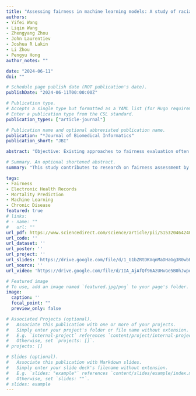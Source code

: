 ```yaml
---
title: "Assessing fairness in machine learning models: A study of racial bias using matched counterparts in mortality prediction for patients with chronic diseases"
authors:
- Yifei Wang
- Liqin Wang
- Zhengyang Zhou
- John Laurentiev
- Joshua R Lakin
- Li Zhou
- Pengyu Hong
author_notes: ""

date: "2024-06-11"
doi: ""

# Schedule page publish date (NOT publication's date).
publishDate: "2024-06-11T00:00:00Z"

# Publication type.
# Accepts a single type but formatted as a YAML list (for Hugo requirements).
# Enter a publication type from the CSL standard.
publication_types: ["article-journal"]

# Publication name and optional abbreviated publication name.
publication: "*Journal of Biomedical Informatics"
publication_short: "JBI"

abstract: "Objective: Existing approaches to fairness evaluation often overlook systematic differences in the social determinants of health, like demographics and socioeconomics, among comparison groups, potentially leading to inaccurate or even contradictory conclusions. This study aims to evaluate racial disparities in predicting mortality among patients with chronic diseases using a fairness detection method that considers systematic differences. Methods: We created five datasets from Mass General Brigham’s electronic health records (EHR), each focusing on a different chronic condition: congestive heart failure (CHF), chronic kidney disease (CKD), chronic obstructive pulmonary disease (COPD), chronic liver disease (CLD), and dementia. For each dataset, we developed separate machine learning models to predict 1-year mortality and examined racial disparities by comparing prediction performances between Black and White individuals. We compared racial fairness evaluation between the overall Black and White individuals versus their counterparts who were Black and matched White individuals identified by propensity score matching, where the systematic differences were mitigated. Results: We identified significant differences between Black and White individuals in age, gender, marital status, education level, smoking status, health insurance type, body mass index, and Charlson comorbidity index (p-value <0.001). When examining matched Black and White subpopulations identified through propensity score matching, significant differences between particular covariates existed. We observed weaker significance levels in the CHF cohort for insurance type (p =0.043), in the CKD cohort for insurance type (p =0.005) and education level (p =0.016), and in the dementia cohort for body mass index (p =0.041); with no significant differences for other covariates. When examining mortality prediction models across the five study cohorts, we conducted a comparison of fairness evaluations before and after mitigating systematic differences. We revealed significant differences in the CHF cohort with p-values of 0.021 and 0.001 in terms of F1 measure and Sensitivity for the AdaBoost model, and p-values of 0.014 and 0.003 in terms of F1 measure and Sensitivity for the MLP model, respectively. Discussion and conclusion: This study contributes to research on fairness assessment by focusing on the examination of systematic disparities and underscores the potential for revealing racial bias in machine learning models used in clinical settings."

# Summary. An optional shortened abstract.
summary: "This study contributes to research on fairness assessment by focusing on the examination of systematic disparities and underscores the potential for revealing racial bias in machine learning models used in clinical settings."

tags:
- Fairness
- Electronic Health Records
- Mortality Prediction
- Machine Learning
- Chronic Disease
featured: true
# links:
# - name: ""
#   url: ""
url_pdf: https://www.sciencedirect.com/science/article/pii/S1532046424000959
url_code: ''
url_dataset: ''
url_poster: ''
url_project: ''
url_slides: 'https://drive.google.com/file/d/1_G1bZRtDKVqnMaDHaGg3R0wbPgrXT-QB/view?usp=sharing'
url_source: ''
url_video: 'https://drive.google.com/file/d/1IA_AjAfQf96AzUHvGe5B0hJwpdkV6FTO/view?usp=sharing'

# Featured image
# To use, add an image named `featured.jpg/png` to your page's folder. 
image:
  caption: ''
  focal_point: ""
  preview_only: false

# Associated Projects (optional).
#   Associate this publication with one or more of your projects.
#   Simply enter your project's folder or file name without extension.
#   E.g. `internal-project` references `content/project/internal-project/index.md`.
#   Otherwise, set `projects: []`.
# projects: []

# Slides (optional).
#   Associate this publication with Markdown slides.
#   Simply enter your slide deck's filename without extension.
#   E.g. `slides: "example"` references `content/slides/example/index.md`.
#   Otherwise, set `slides: ""`.
# slides: example
---
```


<!-- {{% callout note %}}
Click the *Cite* button above to demo the feature to enable visitors to import publication metadata into their reference management software.
{{% /callout %}}

{{% callout note %}}
Create your slides in Markdown - click the *Slides* button to check out the example.
{{% /callout %}}

Add the publication's **full text** or **supplementary notes** here. You can use rich formatting such as including [code, math, and images](https://docs.hugoblox.com/content/writing-markdown-latex/). -->
